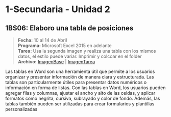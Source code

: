 # 1-Secundaria - Unidad 2

## 1BS06: Elaboro una tabla de posiciones

> **Fecha:** 10 al 14 de Abril<br> **Programa:** Microsoft Excel 2015 en adelante<br> **Tarea:** Usa la segunda imagen y realiza una tabla con los mismos datos, el estilo puede variar. Imprimir y colcoar en el folder<br> **Archivo:** [ImagenBase](https://criteriosdigital.com/wp-content/uploads/2022/11/I%CC%81ndice-Global-de-Innovacio%CC%81n-en-Sudame%CC%81rica-1333x1080.jpg ':include :type=code') | [ImagenTarea](https://e00-expansion.uecdn.es/assets/multimedia/imagenes/2016/04/14/14606466964360_546x0.jpg ':include :type=code')

Las tablas en Word son una herramienta útil que permite a los usuarios organizar y presentar información de manera clara y estructurada. Las tablas son particularmente útiles para presentar datos numéricos o información en forma de listas. Con las tablas en Word, los usuarios pueden agregar filas y columnas, ajustar el ancho y alto de las celdas, y aplicar formatos como negrita, cursiva, subrayado y color de fondo. Además, las tablas también pueden ser utilizadas para crear formularios y plantillas personalizadas